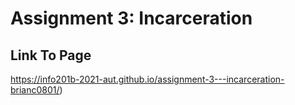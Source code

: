 # Assignment 3: Incarceration
## Link To Page
https://info201b-2021-aut.github.io/assignment-3---incarceration-brianc0801/)
